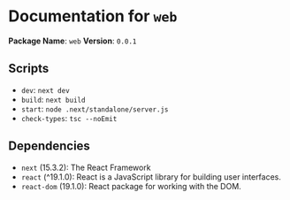 # Documentation for `web`

**Package Name**: `web`
**Version**: `0.0.1`

## Scripts
- `dev`: `next dev`
- `build`: `next build`
- `start`: `node .next/standalone/server.js`
- `check-types`: `tsc --noEmit`

## Dependencies
- `next` (15.3.2): The React Framework
- `react` (^19.1.0): React is a JavaScript library for building user interfaces.
- `react-dom` (19.1.0): React package for working with the DOM.